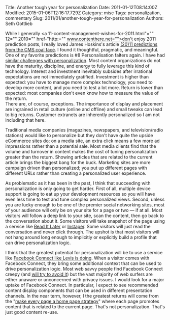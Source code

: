 Title: Another tough year for personalization
Date: 2011-01-12T08:14:00Z
Modified: 2015-01-06T12:16:17.729Z
Category: misc
Tags: personalization, commentary
Slug: 2011/01/another-tough-year-for-personalization
Authors: Seth Gottlieb

While I generally <a 11-content-management-wishes-for-2011.html"="" 12="" 2010="" href-"http:="" www.contenthere.net="">don't enjoy 2011 prediction posts</a>, I really loved James Hoskins's article [(20)11 predictions from the CMS coal face](http://2020visions.wordpress.com/2010/12/23/2011-through-my-lens/). I found it thoughtful, pragmatic, and meaningful. One of my favorite predictions is \#8 Personalisation falters again. I have had [similar challenges with personalization](http://www.contenthere.net/2009/12/are-content-managers-ready-for-personalization.html). Most content organizations do not have the maturity, discipline, and energy to fully leverage this kind of technology. Interest and investment inevitably subsides after irrational expectations are not immediately gratified. Investment is higher than expected: you have to manage more complex technology, you need to develop more content, and you need to test a lot more. Return is lower than expected: most companies don't even know how to measure the value of the return.  
There are, of course, exceptions. The importance of display and placement are ingrained in retail culture (online and offline) and small tweaks can lead to big returns. Customer extranets are inherently personalized so I am not including that here.  

Traditional media companies (magazines, newspapers, and television/radio stations) would like to personalize but they don't have quite the upside eCommerce sites do; on a media site, an extra click means a few more ad impressions rather than a potential sale. Most media clients find that the volume and turnover in content makes the cost of tuning personalization greater than the return. Showing articles that are related to the current article brings the biggest bang for the buck. Marketing sites are more campaign driven than personalized; you put up different pages with different URLs rather than creating a personalized user experience.  

As problematic as it has been in the past, I think that succeeding with personalization is only going to get harder. First of all, multiple device support is going to eat up your development resources so you will have even less time to test and tune complex personalized views. Second, unless you are lucky enough to be one of the premier social networking sites, most of your audience will only be on your site for a page or two — if at all. Most visitors will follow a deep link to your site, scan the content, then go back to the conversation about it. Some visitors will take snapshot of the page using a service like [Read It Later](http://readitlaterlist.com/) or [Instaper](http://www.instapaper.com/). Some visitors will just read the conversation and never click through. The upshot is that most visitors will not hang around long enough to implicitly or explicitly build a profile that can drive personalization logic.  

I think that the greatest potential for personalization will be to use a service like [Facebook Connect like Levis is doing](http://mashable.com/2010/04/22/levis-facebook). When a visitor comes with Facebook Connect, they bring some additional context that can be used to drive personalization logic. Most web savvy people find Facebook Connect creepy (and [will try to avoid it](https://chrome.google.com/extensions/detail/ejpepffjfmamnambagiibghpglaidiec)) but the vast majority of web surfers are either unaware or unconcerned with privacy issues. I would look for a major uptake of Facebook Connect. In particular, I expect to see recommended content display components that can be used in different presentation channels. In the near term, however, I the greatest returns will come from the "[make every page a home page strategy](http://www.clickability.com/news/blog/Every_page_a_homepage.html)" where each page promotes content that is related to the current page. That's not personalization. That's just good content re-use.
